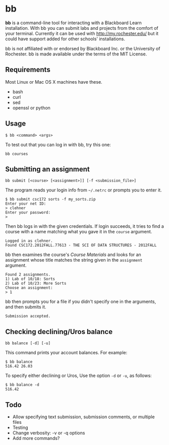 bb
==

**bb** is a command-line tool for interacting with a Blackboard Learn
installation. With bb you can submit labs and projects from the comfort of your
terminal. Currently it can be used with http://my.rochester.edu/ but it could
have support added for other schools' installations.

bb is not affiliated with or endorsed by Blackboard Inc. or the University of
Rochester. bb is made available under the terms of the MIT License.

Requirements
------------

Most Linux or Mac OS X machines have these.

- bash
- curl
- sed
- openssl or python

Usage
-----

    $ bb <command> <args>

To test out that you can log in with bb, try this one:

    bb courses

Submitting an assignment
------------------------

    bb submit [<course> [<assignment>]] [-f <submission_file>]

The program reads your login info from `~/.netrc` or prompts you
to enter it.

    $ bb submit csc172 sorts -f my_sorts.zip
    Enter your net ID:
    > clehner
    Enter your password:
    >

Then bb logs in with the given credentials. If login succeeds, it tries to
find a course with a name matching what you gave it in the `course` argument.

    Logged in as clehner.
    Found CSC172.2012FALL.77613 - THE SCI OF DATA STRUCTURES - 2012FALL

bb then examines the course's _Course Materials_ and looks for an assignment
whose title matches the string given in the `assignment` argument.

    Found 2 assignments.
    1) Lab of 10/18: Sorts
    2) Lab of 10/23: More Sorts
    Choose an assignment:
    > 1

bb then prompts you for a file if you didn't specify one in the arguments, and
then submits it.

    Submission accepted.

Checking declining/Uros balance
------------------------------

    bb balance [-d] [-u]

This command prints your account balances. For example:

    $ bb balance
    516.42 26.03

To specify either declining or Uros, Use the option `-d` or `-u`, as follows:

    $ bb balance -d
    516.42

Todo
----

- Allow specifying text submission, submission comments, or multiple files
- Testing
- Change verbosity: -v or -q options
- Add more commands?
